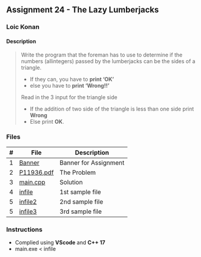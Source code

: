 ## Assignment 24 - The Lazy Lumberjacks

### Loic Konan

#### Description
>
> Write the program that the foreman has to use to determine if the numbers (allintegers)
> passed by the lumberjacks can be the sides of a triangle.
>
> - If they can, you have to **print ‘OK’**
> - else you have to **print ‘Wrong!!’**
>
> Read in the 3 input for the triangle side
> 
> - If the addition of two side of the triangle is less than one side print **Wrong**
> - Else print **OK**.
>

### Files

|   #   | File                     | Description           |
| :---: | ------------------------ | --------------------- |
|   1   | [Banner](Banner)         | Banner for Assignment |
|   2   | [P11936.pdf](P11936.pdf) | The Problem           |
|   3   | [main.cpp](main.cpp)     | Solution              |
|   4   | [infile](infile)         | 1st sample file       |
|   5   | [infile2](infile2)       | 2nd sample file       |
|   5   | [infile3](infile3)       | 3rd sample file       |

### Instructions

- Complied using **VScode** and **C++ 17**
- main.exe < infile
